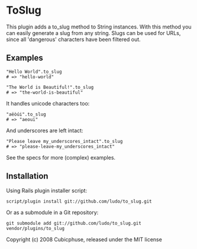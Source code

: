 ToSlug
======

This plugin adds a to_slug method to String instances. With this method you 
can easily generate a slug from any string. Slugs can be used for URLs, since
all 'dangerous' characters have been filtered out.

Examples
--------

    "Hello World".to_slug
    # => "hello-world"

    "The World is Beautiful!".to_slug 
    # => "the-world-is-beautiful"

It handles unicode characters too:

    "aëòúi".to_slug 
    # => "aeoui"

And underscores are left intact:

    "Please leave my_underscores_intact".to_slug
    # => "please-leave-my_underscores_intact"

See the specs for more (complex) examples.

Installation
------------

Using Rails plugin installer script:

    script/plugin install git://github.com/ludo/to_slug.git

Or as a submodule in a Git repository:

    git submodule add git://github.com/ludo/to_slug.git vendor/plugins/to_slug

Copyright (c) 2008 Cubicphuse, released under the MIT license